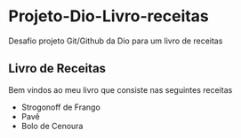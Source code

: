# Projeto-Dio-Livro-receitas
Desafio projeto Git/Github da Dio para um livro de receitas

## Livro de Receitas

Bem vindos ao meu livro que consiste nas seguintes receitas

* Strogonoff de Frango
* Pavê
* Bolo de Cenoura
